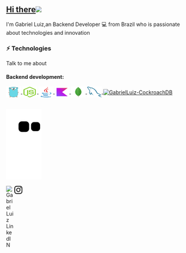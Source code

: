 <a href="">

## Hi there<img src="https://github.com/TheDudeThatCode/TheDudeThatCode/blob/master/Assets/Hi.gif" width="29px"> 

</a>

I'm Gabriel Luiz,an Backend Developer 💻  from Brazil who is passionate about technologies and innovation


### ⚡ Technologies

Talk to me about



#### Backend development: 

<div style="display: inline_block">
  
<a href="https://go.dev/">
  <img align="center" alt="GabrielLuiz-Golang" height="30" width="40" src="https://raw.githubusercontent.com/devicons/devicon/master/icons/go/go-original.svg">
  </a>
  
 <a href="https://nodejs.org/en">
  <img align="center" alt="GabrielLuiz-NodeJS" height="30" width="40" src="https://raw.githubusercontent.com/devicons/devicon/master/icons/nodejs/nodejs-original.svg">
 </a>
  
  <a href="https://www.java.com/pt-BR/">
  <img align="center" alt="GabrielLuiz-Java" height="30" width="40" src="https://raw.githubusercontent.com/devicons/devicon/master/icons/java/java-original.svg">
  </a>   
 
  <a href="https://kotlinlang.org/">
  <img align="center" alt="GabrielLuiz-Java" height="30" width="40" src="https://raw.githubusercontent.com/devicons/devicon/master/icons/kotlin/kotlin-original.svg"> 
 </a>   
  
  <a href="https://www.mongodb.com/">
  <img align="center" alt="GabrielLuiz-MongoDB" height="30" width="40" src="https://raw.githubusercontent.com/devicons/devicon/master/icons/mongodb/mongodb-original.svg">
  </a>
  
  
 <a href="https://www.mysql.com/">
  <img align="center" alt="GabrielLuiz-MySQL" height="30" width="40" src="https://raw.githubusercontent.com/devicons/devicon/master/icons/mysql/mysql-original.svg">
 </a>
   
  <a href="https://cockroachlabs.cloud/">
  <img align="center" alt="GabrielLuiz-CockroachDB" height="30" width="40" src="https://cdn.worldvectorlogo.com/logos/cockroachdb.svg">
  </a>
    
</div>


<br>
<div>
  

</div>







![Snake animation](https://github.com/GabrielLuizSF/gabrielLuizsf/blob/output/github-contribution-grid-snake.svg)



<a href="https://www.linkedin.com/in/gabriel-luiz-devbackend">
  <img align="left" alt="Gabriel Luiz LinkedIN" width="22px" src="https://raw.githubusercontent.com/peterthehan/peterthehan/main/assets/linkedin.svg"/>
</a>

<a href="https://www.instagram.com/gabrielluiz_dev/">
  <img align="left" alt="Gabriel Luiz Instagram" width="22px"  src="https://raw.githubusercontent.com/zenPidgin/instagram_svg/master/instagram.svg"/>
</a>

